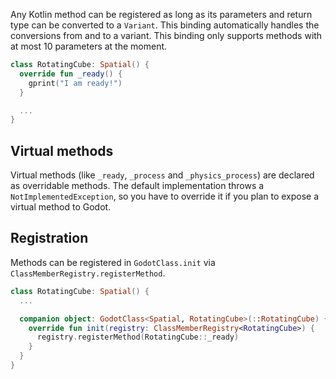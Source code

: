 Any Kotlin method can be registered as long as its parameters and return type can be converted to a `Variant`. This binding automatically handles the conversions from and to a variant. This binding only supports methods with at most 10 parameters at the moment.

```kotlin
class RotatingCube: Spatial() {
  override fun _ready() {
    gprint("I am ready!")
  }

  ...
}
```

## Virtual methods
Virtual methods (like `_ready`, `_process` and `_physics_process`) are declared as overridable methods. The default implementation throws a `NotImplementedException`, so you have to override it if you plan to expose a virtual method to Godot.

## Registration
Methods can be registered in `GodotClass.init` via `ClassMemberRegistry.registerMethod`.

```kotlin
class RotatingCube: Spatial() {
  ...

  companion object: GodotClass<Spatial, RotatingCube>(::RotatingCube) {
    override fun init(registry: ClassMemberRegistry<RotatingCube>) {
      registry.registerMethod(RotatingCube::_ready)
    }
  }
}
```